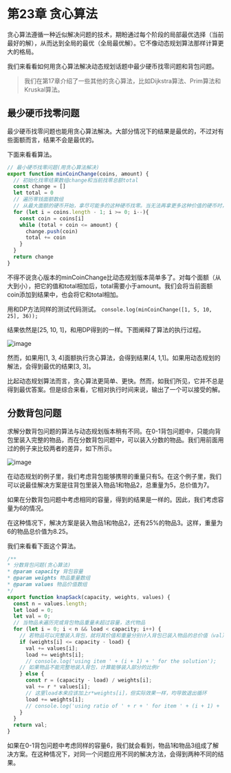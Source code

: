 # 第23章 贪心算法
贪心算法遵循一种近似解决问题的技术，期盼通过每个阶段的局部最优选择（当前最好的解），从而达到全局的最优（全局最优解）。它不像动态规划算法那样计算更大的格局。

我们来看看如何用贪心算法解决动态规划话题中最少硬币找零问题和背包问题。
> 我们在第17章介绍了一些其他的贪心算法，比如Dijkstra算法、Prim算法和Kruskal算法。

## 最少硬币找零问题
最少硬币找零问题也能用贪心算法解决。大部分情况下的结果是最优的，不过对有些面额而言，结果不会是最优的。

下面来看看算法。
```js
// 最小硬币找零问题(用贪心算法解决)
export function minCoinChange(coins, amount) {
  // 初始化找零结果数组change和当前找零总额total
  const change = []
  let total = 0
  // 遍历零钱面额数组
  // 从最大面额的硬币开始，拿尽可能多的这种硬币找零。当无法再拿更多这种价值的硬币时，开始拿第二大价值的硬币，依次继续
  for (let i = coins.length - 1; i >= 0; i--){
    const coin = coins[i]
    while (total + coin <= amount) {
      change.push(coin)
      total += coin
    }
  }
  return change
}
```
不得不说贪心版本的minCoinChange比动态规划版本简单多了。对每个面额（从大到小），把它的值和total相加后，total需要小于amount。我们会将当前面额coin添加到结果中，也会将它和total相加。

用和DP方法同样的测试代码测试。
`console.log(minCoinChange([1, 5, 10, 25], 36));`

结果依然是[25, 10, 1]，和用DP得到的一样。下图阐释了算法的执行过程。

![image](https://cdn.jsdelivr.net/gh/dragon-liu/picBed@master/img/image.5kyk6963p7s0.png)

然而，如果用[1, 3, 4]面额执行贪心算法，会得到结果[4, 1,1]。如果用动态规划的解法，会得到最优的结果[3, 3]。

比起动态规划算法而言，贪心算法更简单、更快。然而，如我们所见，它并不总是得到最优答案。但是综合来看，它相对执行时间来说，输出了一个可以接受的解。

## 分数背包问题
求解分数背包问题的算法与动态规划版本稍有不同。在0-1背包问题中，只能向背包里装入完整的物品，而在分数背包问题中，可以装入分数的物品。我们用前面用过的例子来比较两者的差异，如下所示。

![image](https://cdn.jsdelivr.net/gh/dragon-liu/picBed@master/img/image.2pyb2jmpsqw0.png)

在动态规划的例子里，我们考虑背包能够携带的重量只有5。在这个例子里，我们可以说最佳解决方案是往背包里装入物品1和物品2，总重量为5，总价值为7。

如果在分数背包问题中考虑相同的容量，得到的结果是一样的。因此，我们考虑容量为6的情况。

在这种情况下，解决方案是装入物品1和物品2，还有25%的物品3。这样，重量为6的物品总价值为8.25。

我们来看看下面这个算法。
```js
/**
* 分数背包问题(贪心算法)
* @param capacity 背包容量
* @param weights 物品重量数组
* @param values 物品价值数组
*/
export function knapSack(capacity, weights, values) {
  const n = values.length;
  let load = 0;
  let val = 0;
  // 当物品未遍历完或背包物品重量未超过容量，迭代物品
  for (let i = 0; i < n && load < capacity; i++) {
    // 若物品可以完整装入背包，就将其价值和重量分别计入背包已装入物品的总价值（val）和总重量
    if (weights[i] <= capacity - load) {
      val += values[i];
      load += weights[i];
      // console.log('using item ' + (i + 1) + ' for the solution');
    // 如果物品不能完整地装入背包，计算能够装入部分的比例r
    } else {
      const r = (capacity - load) / weights[i];
      val += r * values[i];
      // 这里load本来应该加上r*weights[i]，但实际效果一样，均导致退出循环
      load += weights[i];
      // console.log('using ratio of ' + r + ' for item ' + (i + 1) + ' for the solution');
    }
  }
  return val;
}
```

如果在0-1背包问题中考虑同样的容量6，我们就会看到，物品1和物品3组成了解决方案。在这种情况下，对同一个问题应用不同的解决方法，会得到两种不同的结果。